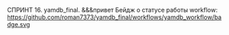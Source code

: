 СПРИНТ 16. yamdb_final.
&&&привет
Бейдж о статусе работы workflow: https://github.com/roman7373/yamdb_final/workflows/yamdb_workflow/badge.svg

